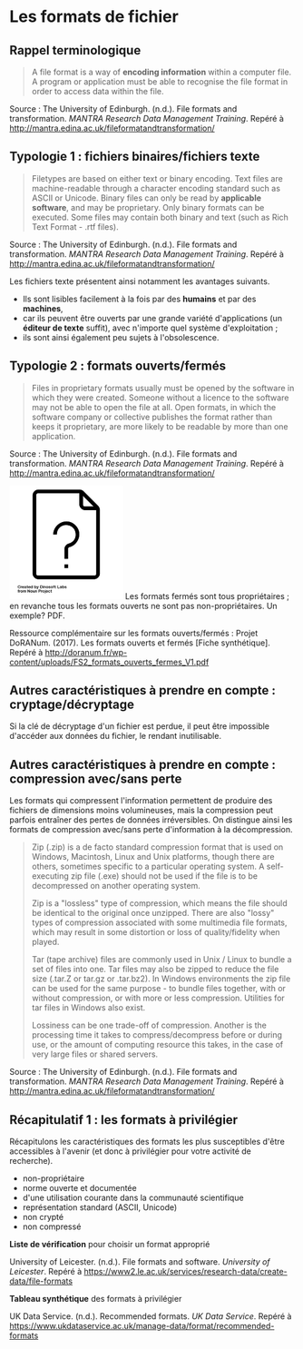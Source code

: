 
# Les formats de fichier
## Rappel terminologique

> A file format is a way of **encoding information** within a computer file. A program or application must be able to recognise the file format in order to access data within the file.

Source : The University of Edinburgh. (n.d.). File formats and transformation. _MANTRA Research Data Management Training_. Repéré à http://mantra.edina.ac.uk/fileformatandtransformation/

## Typologie 1 : fichiers binaires/fichiers texte

> Filetypes are based on either text or binary encoding.
>Text files are machine-readable through a character encoding standard such as ASCII or Unicode. Binary files can only be read by **applicable software**, and may be proprietary. Only binary formats can be executed. Some files may contain both binary and text (such as Rich Text Format - .rtf files).

Source :  The University of Edinburgh. (n.d.). File formats and transformation. _MANTRA Research Data Management Training_. Repéré à http://mantra.edina.ac.uk/fileformatandtransformation/

Les fichiers texte présentent ainsi notamment les avantages suivants.

* Ils sont lisibles facilement à la fois par des **humains** et par des **machines**,
* car ils peuvent être ouverts par une grande variété d'applications (un **éditeur de texte** suffit), avec n'importe quel système d'exploitation ;
* ils sont ainsi également peu sujets à l'obsolescence.


## Typologie 2 : formats ouverts/fermés

> Files in proprietary formats usually must be opened by the software in which they were created. Someone without a licence to the software may not be able to open the file at all. Open formats, in which the software company or collective publishes the format rather than keeps it proprietary, are more likely to be readable by more than one application.

Source :  The University of Edinburgh. (n.d.). File formats and transformation. _MANTRA Research Data Management Training_. Repéré à http://mantra.edina.ac.uk/fileformatandtransformation/


![question](img/icone_question.png)
Les formats fermés sont tous propriétaires ; en revanche tous les formats ouverts ne sont pas non-propriétaires. Un exemple? PDF.

Ressource complémentaire sur les formats ouverts/fermés : Projet DoRANum. (2017). Les formats ouverts et fermés [Fiche synthétique]. Repéré à http://doranum.fr/wp-content/uploads/FS2_formats_ouverts_fermes_V1.pdf

## Autres caractéristiques à prendre en compte : cryptage/décryptage
Si la clé de décryptage d'un fichier est perdue, il peut être impossible d'accéder aux données du fichier, le rendant inutilisable.


## Autres caractéristiques à prendre en compte : compression avec/sans perte
Les formats qui compressent l'information permettent de produire des fichiers de dimensions moins volumineuses, mais la compression peut parfois entraîner des pertes de données irréversibles. On distingue ainsi les formats de compression avec/sans perte d'information à la décompression.

>Zip (.zip) is a de facto standard compression format that is used on Windows, Macintosh, Linux and Unix platforms, though there are others, sometimes specific to a particular operating system. A self-executing zip file (.exe) should not be used if the file is to be decompressed on another operating system.
>
>Zip is a "lossless" type of compression, which means the file should be identical to the original once unzipped. There are also "lossy" types of compression associated with some multimedia file formats, which may result in some distortion or loss of quality/fidelity when played.
>
>Tar (tape archive) files are commonly used in Unix / Linux to bundle a set of files into one. Tar files may also be zipped to reduce the file size (.tar.Z or tar.gz or .tar.bz2). In Windows environments the zip file can be used for the same purpose - to bundle files together, with or without compression, or with more or less compression. Utilities for tar files in Windows also exist.
>
>Lossiness can be one trade-off of compression. Another is the processing time it takes to compress/decompress before or during use, or the amount of computing resource this takes, in the case of very large files or shared servers.


Source : The University of Edinburgh. (n.d.). File formats and transformation. _MANTRA Research Data Management Training_. Repéré à http://mantra.edina.ac.uk/fileformatandtransformation/

## Récapitulatif 1 : les formats à privilégier

Récapitulons les caractéristiques des formats les plus susceptibles d'être accessibles à l'avenir (et donc à privilégier pour votre activité de recherche).

* non-propriétaire
* norme ouverte et documentée
* d'une utilisation courante dans la communauté scientifique
* représentation standard (ASCII, Unicode)
* non crypté
* non compressé

**Liste de vérification** pour choisir un format approprié

University of Leicester. (n.d.). File formats and software. _University of Leicester_. Repéré à https://www2.le.ac.uk/services/research-data/create-data/file-formats


**Tableau synthétique** des formats à privilégier

UK Data Service. (n.d.). Recommended formats. _UK Data Service_. Repéré à https://www.ukdataservice.ac.uk/manage-data/format/recommended-formats
